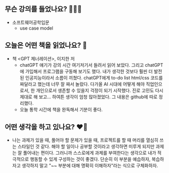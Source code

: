 ## 무슨 강의를 들었나요? 🧑🏻‍🏫
- 소프트웨어공학입문
    - use case model

## 오늘은 어떤 책을 읽었나요? 📖
- 책 <GPT 제너레이션>, 이지한 저
    - chatGPT 얘기가 강의 시간 여기저기서 들려서 읽어 보았다. 그리고 chatGPT에 가입해서 프로그램을 구동해 보기도 했다. 내가 생각한 것보다 훨씬 더 발전된 인공지능이라서 소름이 끼쳤다. chatGPT에게 to-do list html/css 코드를 짜달라고 했는데 너무 잘 짜서 놀랐다. 다가올 AI 시대에 어떻게 해야 직업인으로서, 한 개인으로서 생존할 수 있을지 걱정이 되기 시작했다. 진로 고민도 다시 제대로 해 보고... 하여튼 생각이 엄청 많아졌었다. 그 내용은 github에 따로 정리했다.
    - 오늘 통학 시간에 책을 완독해서 기분이 좋다.

## 어떤 생각을 하고 있나요? ❤️‍🔥
- 나는 과제가 있을 때, 풀어야 할 문제가 있을 때, 프로젝트를 할 때 머리를 열심히 쓰는 스타일인 것 같다. 해야 할 일이나 공부할 것이라고 생각하면 미루게 되지만 과제는 잘 풀어내는 편이다. 그러니까 스스로에게 과제를 부여한다는 생각으로 내가 적극적으로 행동할 수 있게 구성하는 것이 좋겠다. 단순히 이 부분을 예습하자, 복습하자고 생각하지 말고 "~~ 부분에 대해 명확히 이해하자"라는 식으로 구체화하자.